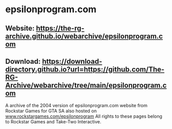 # epsilonprogram.com

## Website: https://the-rg-archive.github.io/webarchive/epsilonprogram.com

## Download: https://download-directory.github.io?url=https://github.com/The-RG-Archive/webarchive/tree/main/epsilonprogram.com

A archive of the 2004 version of epsilonprogram.com website from Rockstar Games for GTA SA also hosted on www.rockstargames.com/epsilonprogram
All rights to these pages belong to Rockstar Games and Take-Two Interactive.

